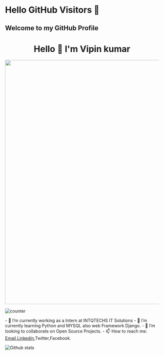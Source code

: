 # Hello GitHub Visitors 👋
## Welcome to my GitHub Profile	
<h1 align = "center"> Hello 👋 I'm Vipin kumar </h1>	
 <img src="https://media2.giphy.com/media/2wh5K6dS9glKGCKVbK/giphy.gif?cid=ecf05e47kcvlt9zkl30zlc81dha8sqg4b0m94qmrb19fasez&rid=giphy.gif&ct=g"  width="800"  align = 'center'>	 

![counter](https://ene5zij9lnt6y1s.m.pipedream.net)

 <p align="center"> </p>	 
- 🔭 I’m currently working as a Intern at INTQTECHS IT Solutions 
- 🌱 I’m currently learning Python and MYSQL	also web Framework Django.
- 👯 I’m looking to collaborate on Open Source Projects.
- 📫 How to reach me: <a href="https://mail.google.com/mail/u/0/?fs=1&tf=cm&source=mailto&to=vipinthakur3881@gmail.com">Email</a>,<a href="https://www.linkedin.com/in/vipin-kumar-5a187420a//">Linkedin</a>,Twitter,Facebook.



![Github stats](https://github-readme-stats.vercel.app/api?username=Vipinkumar71)




